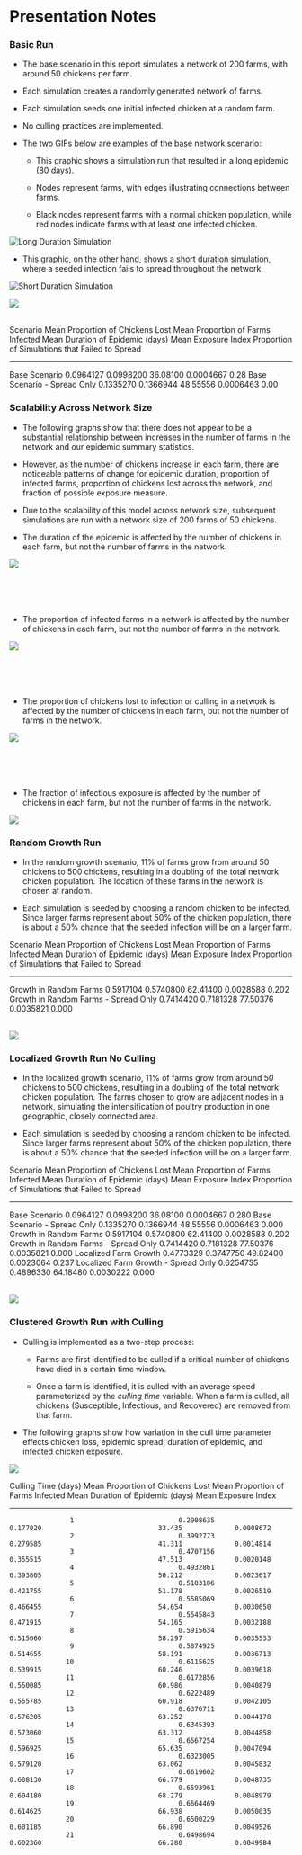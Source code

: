 # Presentation Notes



### Basic Run

- The base scenario in this report simulates a network of 200 farms, with around 50 chickens per farm. 

- Each simulation creates a randomly generated network of farms.

- Each simulation seeds one initial infected chicken at a random farm. 

- No culling practices are implemented.



- The two GIFs below are examples of the base network scenario:

  - This graphic shows a simulation run that resulted in a long epidemic (80 days). 
  
  - Nodes represent farms, with edges illustrating connections between farms. 

  - Black nodes represent farms with a normal chicken population, while red nodes indicate farms
  with at least one infected chicken. 
  
  


![Long Duration Simulation](/Users/Basaraba/R/metaflu/inst/rome-presentation/base_high_dur_sim.gif)


  - This graphic, on the other hand, shows a short duration simulation, where a seeded infection fails to spread throughout the network. 

![Short Duration Simulation](/Users/Basaraba/R/metaflu/inst/rome-presentation/base_low_dur_sim.gif) 




![](presentation_file_files/figure-html/visualize-basic-1.png)<!-- -->
<br>
<br>


Scenario                       Mean Proportion of Chickens Lost   Mean Proportion of Farms Infected   Mean Duration of Epidemic (days)   Mean Exposure Index   Proportion of Simulations that Failed to Spread
----------------------------  ---------------------------------  ----------------------------------  ---------------------------------  --------------------  ------------------------------------------------
Base Scenario                                         0.0964127                           0.0998200                           36.08100             0.0004667                                              0.28
Base Scenario - Spread Only                           0.1335270                           0.1366944                           48.55556             0.0006463                                              0.00


### Scalability Across Network Size

- The following graphs show that there does not appear to be a substantial relationship between increases in the number of farms in the network and our epidemic summary statistics. 

- However, as the number of chickens increase in each farm, there are noticeable patterns of change for epidemic duration, proportion of infected farms, proportion of chickens lost across the network, and fraction of possible exposure measure. 

- Due to the scalability of this model across network size, subsequent simulations are run with a network size of 200 farms of 50 chickens. 

- The duration of the epidemic is affected by the number of chickens in each farm, but not the number of farms in the network.

![](presentation_file_files/figure-html/load-netsize-experiment-1.png)<!-- -->
<br>
<br>
<br>
<br>
<br>

- The proportion of infected farms in a network is affected by the number of chickens in each farm, but not the number of farms in the network. 

![](presentation_file_files/figure-html/proportion-infected-farms-1.png)<!-- -->
<br>
<br>
<br>
<br>
<br>

- The proportion of chickens lost to infection or culling in a network is affected by the number of chickens in each farm, but not the number of farms in the network. 

![](presentation_file_files/figure-html/proportion-loss-1.png)<!-- -->
<br>
<br>
<br>
<br>
<br>

- The fraction of infectious exposure is affected by the number of chickens in each farm, but not the number of farms in the network. 


![](presentation_file_files/figure-html/measure-prop-1.png)<!-- -->

### Random Growth Run

- In the random growth scenario, 11% of farms grow from around 50 chickens to 500 chickens, resulting in a doubling of the total network chicken population. The location of these farms in the network is chosen at random. 

- Each simulation is seeded by choosing a random chicken to be infected. Since larger farms represent about 50% of the chicken population, there is about a 50% chance that the seeded infection will be on a larger farm.




Scenario                                Mean Proportion of Chickens Lost   Mean Proportion of Farms Infected   Mean Duration of Epidemic (days)   Mean Exposure Index   Proportion of Simulations that Failed to Spread
-------------------------------------  ---------------------------------  ----------------------------------  ---------------------------------  --------------------  ------------------------------------------------
Growth in Random Farms                                         0.5917104                           0.5740800                           62.41400             0.0028588                                             0.202
Growth in Random Farms - Spread Only                           0.7414420                           0.7181328                           77.50376             0.0035821                                             0.000
<br>
<br>

![](presentation_file_files/figure-html/visualize-gnc-1.png)<!-- -->

### Localized Growth Run No Culling

- In the localized growth scenario, 11% of farms grow from around 50 chickens to 500 chickens, resulting in a doubling of the total network chicken population. The farms chosen to grow are adjacent nodes in a network, simulating the intensification of poultry production in one geographic, closely connected area. 

- Each simulation is seeded by choosing a random chicken to be infected. Since larger farms represent about 50% of the chicken population, there is about a 50% chance that the seeded infection will be on a larger farm.






Scenario                                Mean Proportion of Chickens Lost   Mean Proportion of Farms Infected   Mean Duration of Epidemic (days)   Mean Exposure Index   Proportion of Simulations that Failed to Spread
-------------------------------------  ---------------------------------  ----------------------------------  ---------------------------------  --------------------  ------------------------------------------------
Base Scenario                                                  0.0964127                           0.0998200                           36.08100             0.0004667                                             0.280
Base Scenario - Spread Only                                    0.1335270                           0.1366944                           48.55556             0.0006463                                             0.000
Growth in Random Farms                                         0.5917104                           0.5740800                           62.41400             0.0028588                                             0.202
Growth in Random Farms - Spread Only                           0.7414420                           0.7181328                           77.50376             0.0035821                                             0.000
Localized Farm Growth                                          0.4773329                           0.3747750                           49.82400             0.0023064                                             0.237
Localized Farm Growth - Spread Only                            0.6254755                           0.4896330                           64.18480             0.0030222                                             0.000
<br>
<br>

![](presentation_file_files/figure-html/visualize-gncr-1.png)<!-- -->


### Clustered Growth Run with Culling

- Culling is implemented as a two-step process:
    
    - Farms are first identified to be culled if a critical number of chickens have died in a certain time window.
    
    - Once a farm is identified, it is culled with an average speed parameterized by the *culling time* variable. When a farm is culled, all chickens (Susceptible, Infectious, and Recovered) are removed from that farm.

- The following graphs show how variation in the cull time parameter effects chicken loss, epidemic spread, duration of epidemic, and infected chicken exposure.

![](presentation_file_files/figure-html/culling-graphs-1.png)<!-- -->

<div>
<div>
<div>
<div>


 Culling Time (days)   Mean Proportion of Chickens Lost   Mean Proportion of Farms Infected   Mean Duration of Epidemic (days)   Mean Exposure Index
--------------------  ---------------------------------  ----------------------------------  ---------------------------------  --------------------
                   1                          0.2908635                            0.177020                             33.435             0.0008672
                   2                          0.3992773                            0.279585                             41.311             0.0014814
                   3                          0.4707156                            0.355515                             47.513             0.0020148
                   4                          0.4932861                            0.393805                             50.212             0.0023617
                   5                          0.5103106                            0.421755                             51.178             0.0026519
                   6                          0.5585069                            0.466455                             54.654             0.0030650
                   7                          0.5545843                            0.471915                             54.165             0.0032188
                   8                          0.5915634                            0.515060                             58.297             0.0035533
                   9                          0.5874925                            0.514655                             58.191             0.0036713
                  10                          0.6115625                            0.539915                             60.246             0.0039618
                  11                          0.6172856                            0.550085                             60.986             0.0040879
                  12                          0.6222489                            0.555785                             60.918             0.0042105
                  13                          0.6376711                            0.576205                             63.252             0.0044178
                  14                          0.6345393                            0.573060                             63.312             0.0044858
                  15                          0.6567254                            0.596925                             65.635             0.0047094
                  16                          0.6323005                            0.579120                             63.062             0.0045832
                  17                          0.6619602                            0.608130                             66.779             0.0048735
                  18                          0.6593961                            0.604180                             68.279             0.0048979
                  19                          0.6664469                            0.614625                             66.938             0.0050035
                  20                          0.6500229                            0.601185                             66.890             0.0049526
                  21                          0.6498694                            0.602360                             66.280             0.0049984
